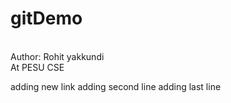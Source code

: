  # gitDemo
<br>
Author: Rohit yakkundi
<br>
At PESU
CSE

adding new link 
adding second line
adding last line 

